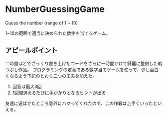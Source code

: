 # NumberGuessingGame
Guess the number (range of 1 ~ 10)

1~10の範囲で適当に決められた数字を当てるゲーム。

アピールポイント
--------------
二時間ほどでざっくり書き上げたコードをさらに一時間かけて綺麗に整備した暇つぶし作品。
プログラミングの定番である数字当てゲームを使って、少し面白くなるよう下記のとおり二つの工夫を加えた。

1. 回答は最大3回
2. 1回間違えるたびに手がかりとなるヒントが出る

友達に遊ばせたところ意外にハマってくれたので、この作戦は上手くいったといえる。
